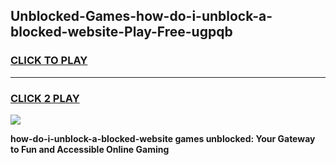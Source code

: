 
## Unblocked-Games-how-do-i-unblock-a-blocked-website-Play-Free-ugpqb
<h3>
<a href="https://premium76.site?title=how-do-i-unblock-a-blocked-website&ref=21A">CLICK TO PLAY</a></h3>
<hr>

<h3>
<a href="https://premium76.site?title=how-do-i-unblock-a-blocked-website&ref=21A">CLICK 2 PLAY</a>
  
</h3>

<a href="https://premium76.site?title=how-do-i-unblock-a-blocked-website&ref=21A"><img src="https://clearcache.store/games.png"></a>


**how-do-i-unblock-a-blocked-website games unblocked: Your Gateway to Fun and Accessible Online Gaming**

